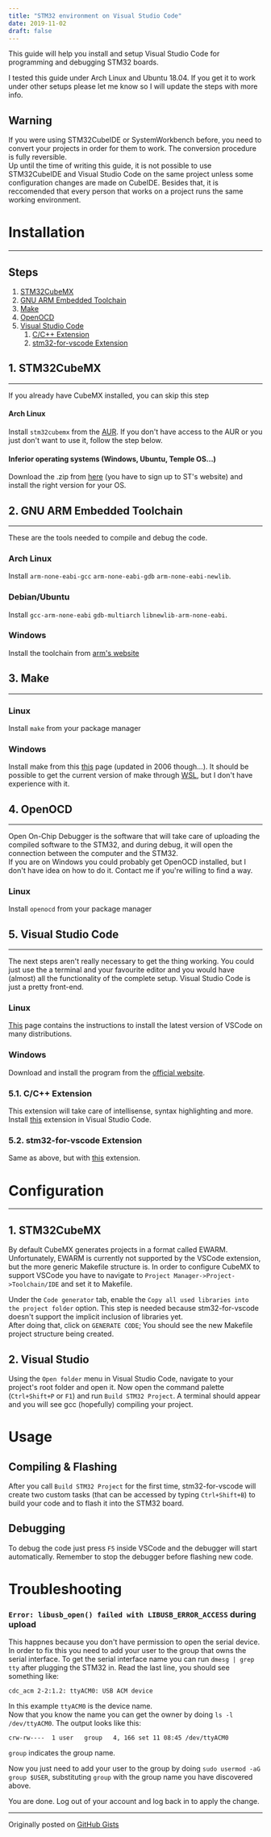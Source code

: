 ```yaml
---
title: "STM32 environment on Visual Studio Code"
date: 2019-11-02
draft: false
---
```


This guide will help you install and setup Visual Studio Code for programming and debugging STM32 boards.

I tested this guide under Arch Linux and Ubuntu 18.04. If you get it to work under other setups please let me know so I will update the steps with more info.

## Warning
If you were using STM32CubeIDE or SystemWorkbench before, you need to convert your projects in order for them to work. The conversion procedure is fully reversible.<br/>
Up until the time of writing this guide, it is not possible to use STM32CubeIDE and Visual Studio Code on the same project unless some configuration changes are made on CubeIDE. 
Besides that, it is reccomended that every person that works on a project runs the same working environment.

# Installation

---

## Steps
1. [STM32CubeMX](#1-stm32cubemx)
2. [GNU ARM Embedded Toolchain](#2-gnu-arm-embedded-toolchain)
3. [Make](#3-make)
4. [OpenOCD](#4-openocd)
5. [Visual Studio Code](#5-visual-studio-code)
    1. [C/C++ Extension](#51-cc-extension)
    2. [stm32-for-vscode Extension](#52-stm32-for-vscode-extension)

## 1. STM32CubeMX

---

If you already have CubeMX installed, you can skip this step
#### Arch Linux
Install `stm32cubemx` from the [AUR](https://wiki.archlinux.org/index.php/Arch_User_Repository). If you don't have access to the AUR or you just don't want to use it, follow the step below.
#### Inferior operating systems (Windows, Ubuntu, Temple OS...)
Download the .zip from [here](https://www.st.com/en/development-tools/stm32cubemx.html) (you have to sign up to ST's website) and install the right version for your OS.

## 2. GNU ARM Embedded Toolchain

---

These are the tools needed to compile and debug the code.
### Arch Linux
Install `arm-none-eabi-gcc` `arm-none-eabi-gdb` `arm-none-eabi-newlib`.
### Debian/Ubuntu
Install `gcc-arm-none-eabi` `gdb-multiarch` `libnewlib-arm-none-eabi`.
### Windows
Install the toolchain from [arm's website](https://developer.arm.com/tools-and-software/open-source-software/developer-tools/gnu-toolchain/gnu-rm/downloads)

## 3. Make

---

### Linux
Install `make` from your package manager
### Windows
Install make from this [this](http://gnuwin32.sourceforge.net/packages/make.htm) page (updated in 2006 though...). 
It should be possible to get the current version of make through [WSL](https://en.wikipedia.org/wiki/Windows_Subsystem_for_Linux), but I don't have experience with it.

## 4. OpenOCD

---

Open On-Chip Debugger is the software that will take care of uploading the compiled software to the STM32, and during debug, it will open the connection between the computer and the STM32.<br/>
If you are on Windows you could probably get OpenOCD installed, but I don't have idea on how to do it. Contact me if you're willing to find a way.
### Linux
Install `openocd` from your package manager

## 5. Visual Studio Code

---

The next steps aren't really necessary to get the thing working. You could just use the a terminal and your favourite editor and you would have (almost) all the functionality of the complete setup. Visual Studio Code is just a pretty front-end.
### Linux
[This](https://code.visualstudio.com/docs/setup/linux) page contains the instructions to install the latest version of VSCode on many distributions.
### Windows
Download and install the program from the [official website](https://code.visualstudio.com/).

### 5.1. C/C++ Extension
This extension will take care of intellisense, syntax highlighting and more.<br/>
Install [this](https://marketplace.visualstudio.com/items?itemName=ms-vscode.cpptools) extension in Visual Studio Code.
### 5.2. stm32-for-vscode Extension
Same as above, but with [this](https://marketplace.visualstudio.com/items?itemName=bmd.stm32-for-vscode) extension. 

# Configuration

---

## 1. STM32CubeMX
By default CubeMX generates projects in a format called EWARM. Unfortunately, EWARM is currently not supported by the VSCode extension, but the more generic Makefile structure is. In order to configure CubeMX to support VSCode you have to navigate to `Project Manager->Project->Toolchain/IDE` and set it to Makefile.

Under the `Code generator` tab, enable the `Copy all used libraries into the project folder` option. This step is needed because stm32-for-vscode doesn't support the implicit inclusion of libraries yet.<br/>
After doing that, click on `GENERATE CODE`; You should see the new Makefile project structure being created.

## 2. Visual Studio
Using the `Open folder` menu in Visual Studio Code, navigate to your project's root folder and open it.
Now open the command palette (`Ctrl+Shift+P` or `F1`) and run `Build STM32 Project`. A terminal should appear and you will see gcc (hopefully) compiling your project.

# Usage
## Compiling & Flashing
After you call `Build STM32 Project` for the first time, stm32-for-vscode will create two custom tasks (that can be accessed by typing `Ctrl+Shift+B`) to build your code and to flash it into the STM32 board.

## Debugging
To debug the code just press `F5` inside VSCode and the debugger will start automatically. Remember to stop the debugger before flashing new code.

# Troubleshooting
### `Error: libusb_open() failed with LIBUSB_ERROR_ACCESS` during upload
This happnes because you don't have permission to open the serial device. In order to fix this you need to add your user to the group that owns the serial interface. To get the serial interface name you can run `dmesg | grep tty` after plugging the STM32 in. Read the last line, you should see something like:
```
cdc_acm 2-2:1.2: ttyACM0: USB ACM device
```
In this example `ttyACM0` is the device name.<br/>
Now that you know the name you can get the owner by doing `ls -l /dev/ttyACM0`. The output looks like this:
```
crw-rw----  1 user   group   4, 166 set 11 08:45 /dev/ttyACM0
```
`group` indicates the group name.

Now you just need to add your user to the group by doing `sudo usermod -aG group $USER`, substituting `group` with the group name you have discovered above.

You are done. Log out of your account and log back in to apply the change.

---

Originally posted on [GitHub Gists](https://gist.github.com/Bonnee/393c4be25d2e8620d9ec406073940d3a)
